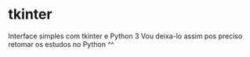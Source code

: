 # tkinter
Interface simples com tkinter e Python 3
Vou deixa-lo assim pos preciso retomar os estudos no Python ^^
